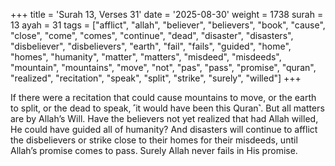 +++
title = 'Surah 13, Verses 31'
date = '2025-08-30'
weight = 1738
surah = 13
ayah = 31
tags = ["afflict", "allah", "believer", "believers", "book", "cause", "close", "come", "comes", "continue", "dead", "disaster", "disasters", "disbeliever", "disbelievers", "earth", "fail", "fails", "guided", "home", "homes", "humanity", "matter", "matters", "misdeed", "misdeeds", "mountain", "mountains", "move", "not", "pas", "pass", "promise", "quran", "realized", "recitation", "speak", "split", "strike", "surely", "willed"]
+++

If there were a recitation that could cause mountains to move, or the earth to split, or the dead to speak, ˹it would have been this Quran˺. But all matters are by Allah’s Will. Have the believers not yet realized that had Allah willed, He could have guided all of humanity? And disasters will continue to afflict the disbelievers or strike close to their homes for their misdeeds, until Allah’s promise comes to pass. Surely Allah never fails in His promise.
